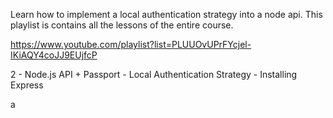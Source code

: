Learn how to implement a local authentication strategy into a node api. This playlist is contains all the lessons of the entire course.

https://www.youtube.com/playlist?list=PLUUOvUPrFYcjel-IKiAQY4coJJ9EUjfcP

2 - Node.js API + Passport - Local Authentication Strategy - Installing Express

a